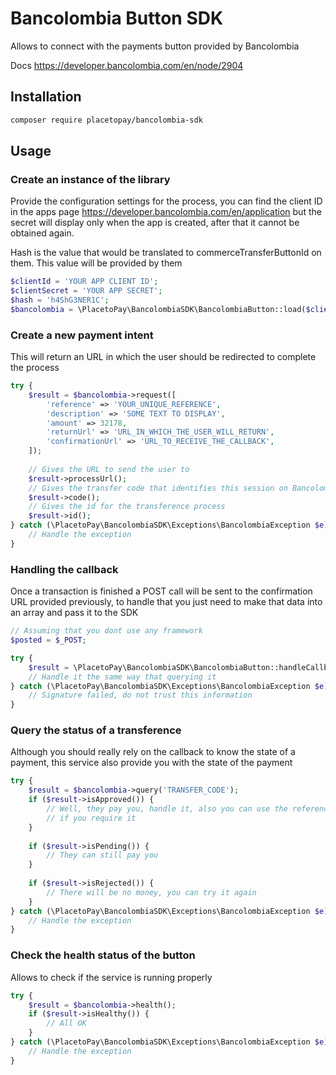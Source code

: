 # Bancolombia Button SDK

Allows to connect with the payments button provided by Bancolombia

Docs https://developer.bancolombia.com/en/node/2904

## Installation

```bash
composer require placetopay/bancolombia-sdk
```

## Usage

### Create an instance of the library

Provide the configuration settings for the process, you can find the client ID in the apps page 
https://developer.bancolombia.com/en/application but the secret will display only when the app is created, after that 
it cannot be obtained again.

Hash is the value that would be translated to commerceTransferButtonId on them. This value will be provided by them

```php
$clientId = 'YOUR APP CLIENT ID';
$clientSecret = 'YOUR APP SECRET';
$hash = 'h4ShG3NER1C';
$bancolombia = \PlacetoPay\BancolombiaSDK\BancolombiaButton::load($clientId, $clientSecret, $hash);
```

### Create a new payment intent

This will return an URL in which the user should be redirected to complete the process

```php
try {
    $result = $bancolombia->request([
        'reference' => 'YOUR_UNIQUE_REFERENCE',
        'description' => 'SOME TEXT TO DISPLAY',
        'amount' => 32178,
        'returnUrl' => 'URL_IN_WHICH_THE_USER_WILL_RETURN',
        'confirmationUrl' => 'URL_TO_RECEIVE_THE_CALLBACK',
    ]);
    
    // Gives the URL to send the user to
    $result->processUrl();
    // Gives the transfer code that identifies this session on Bancolombia
    $result->code();
    // Gives the id for the transference process
    $result->id();
} catch (\PlacetoPay\BancolombiaSDK\Exceptions\BancolombiaException $e) {
    // Handle the exception
}
```

### Handling the callback

Once a transaction is finished a POST call will be sent to the confirmation URL provided previously, to handle that
you just need to make that data into an array and pass it to the SDK

```php
// Assuming that you dont use any framework
$posted = $_POST;

try {
    $result = \PlacetoPay\BancolombiaSDK\BancolombiaButton::handleCallback($posted, 'THE_SECRET');
    // Handle it the same way that querying it
} catch (\PlacetoPay\BancolombiaSDK\Exceptions\BancolombiaException $e) {
    // Signature failed, do not trust this information
}
```

### Query the status of a transference

Although you should really rely on the callback to know the state of a payment, this service also provide you with the state of the payment

```php
try {
    $result = $bancolombia->query('TRANSFER_CODE');
    if ($result->isApproved()) {
        // Well, they pay you, handle it, also you can use the reference and authorization for example to link the info
        // if you require it
    }
    
    if ($result->isPending()) {
        // They can still pay you
    }
    
    if ($result->isRejected()) {
        // There will be no money, you can try it again
    }
} catch (\PlacetoPay\BancolombiaSDK\Exceptions\BancolombiaException $e) {
    // Handle the exception
}
```

### Check the health status of the button

Allows to check if the service is running properly

```php
try {
    $result = $bancolombia->health();
    if ($result->isHealthy()) {
        // All OK
    }
} catch (\PlacetoPay\BancolombiaSDK\Exceptions\BancolombiaException $e) {
    // Handle the exception
}
```
